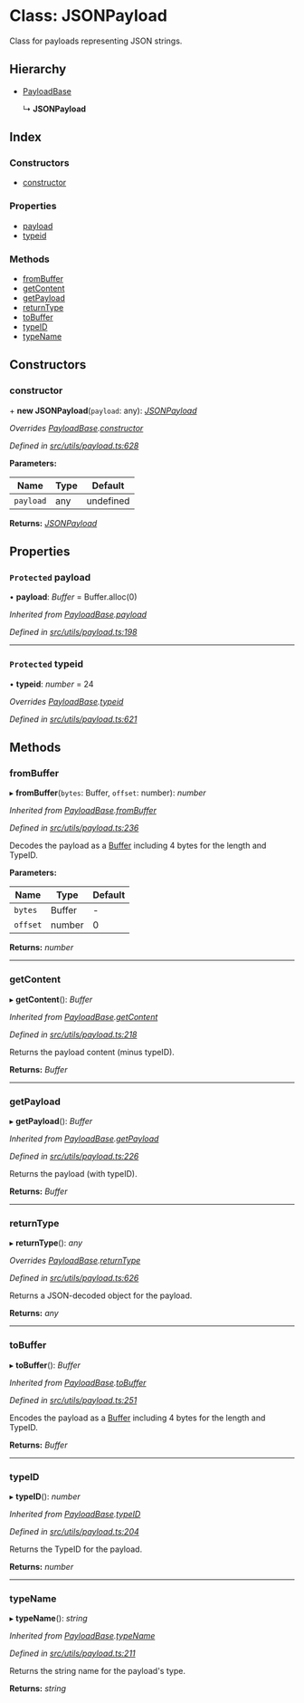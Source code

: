 # Class: JSONPayload

Class for payloads representing JSON strings.

## Hierarchy

- [PayloadBase](utils_payload.payloadbase)

  ↳ **JSONPayload**

## Index

### Constructors

- [constructor](utils_payload.jsonpayload#constructor)

### Properties

- [payload](utils_payload.jsonpayload#protected-payload)
- [typeid](utils_payload.jsonpayload#protected-typeid)

### Methods

- [fromBuffer](utils_payload.jsonpayload#frombuffer)
- [getContent](utils_payload.jsonpayload#getcontent)
- [getPayload](utils_payload.jsonpayload#getpayload)
- [returnType](utils_payload.jsonpayload#returntype)
- [toBuffer](utils_payload.jsonpayload#tobuffer)
- [typeID](utils_payload.jsonpayload#typeid)
- [typeName](utils_payload.jsonpayload#typename)

## Constructors

### constructor

\+ **new JSONPayload**(`payload`: any): _[JSONPayload](utils_payload.jsonpayload)_

_Overrides [PayloadBase](utils_payload.payloadbase).[constructor](utils_payload.payloadbase#constructor)_

_Defined in [src/utils/payload.ts:628](https://github.com/chain4travel/caminojs/blob/3883166/src/utils/payload.ts#L628)_

**Parameters:**

| Name      | Type | Default   |
| --------- | ---- | --------- |
| `payload` | any  | undefined |

**Returns:** _[JSONPayload](utils_payload.jsonpayload)_

## Properties

### `Protected` payload

• **payload**: _Buffer_ = Buffer.alloc(0)

_Inherited from [PayloadBase](utils_payload.payloadbase).[payload](utils_payload.payloadbase#protected-payload)_

_Defined in [src/utils/payload.ts:198](https://github.com/chain4travel/caminojs/blob/3883166/src/utils/payload.ts#L198)_

---

### `Protected` typeid

• **typeid**: _number_ = 24

_Overrides [PayloadBase](utils_payload.payloadbase).[typeid](utils_payload.payloadbase#protected-typeid)_

_Defined in [src/utils/payload.ts:621](https://github.com/chain4travel/caminojs/blob/3883166/src/utils/payload.ts#L621)_

## Methods

### fromBuffer

▸ **fromBuffer**(`bytes`: Buffer, `offset`: number): _number_

_Inherited from [PayloadBase](utils_payload.payloadbase).[fromBuffer](utils_payload.payloadbase#frombuffer)_

_Defined in [src/utils/payload.ts:236](https://github.com/chain4travel/caminojs/blob/3883166/src/utils/payload.ts#L236)_

Decodes the payload as a [Buffer](https://github.com/feross/buffer) including 4 bytes for the length and TypeID.

**Parameters:**

| Name     | Type   | Default |
| -------- | ------ | ------- |
| `bytes`  | Buffer | -       |
| `offset` | number | 0       |

**Returns:** _number_

---

### getContent

▸ **getContent**(): _Buffer_

_Inherited from [PayloadBase](utils_payload.payloadbase).[getContent](utils_payload.payloadbase#getcontent)_

_Defined in [src/utils/payload.ts:218](https://github.com/chain4travel/caminojs/blob/3883166/src/utils/payload.ts#L218)_

Returns the payload content (minus typeID).

**Returns:** _Buffer_

---

### getPayload

▸ **getPayload**(): _Buffer_

_Inherited from [PayloadBase](utils_payload.payloadbase).[getPayload](utils_payload.payloadbase#getpayload)_

_Defined in [src/utils/payload.ts:226](https://github.com/chain4travel/caminojs/blob/3883166/src/utils/payload.ts#L226)_

Returns the payload (with typeID).

**Returns:** _Buffer_

---

### returnType

▸ **returnType**(): _any_

_Overrides [PayloadBase](utils_payload.payloadbase).[returnType](utils_payload.payloadbase#abstract-returntype)_

_Defined in [src/utils/payload.ts:626](https://github.com/chain4travel/caminojs/blob/3883166/src/utils/payload.ts#L626)_

Returns a JSON-decoded object for the payload.

**Returns:** _any_

---

### toBuffer

▸ **toBuffer**(): _Buffer_

_Inherited from [PayloadBase](utils_payload.payloadbase).[toBuffer](utils_payload.payloadbase#tobuffer)_

_Defined in [src/utils/payload.ts:251](https://github.com/chain4travel/caminojs/blob/3883166/src/utils/payload.ts#L251)_

Encodes the payload as a [Buffer](https://github.com/feross/buffer) including 4 bytes for the length and TypeID.

**Returns:** _Buffer_

---

### typeID

▸ **typeID**(): _number_

_Inherited from [PayloadBase](utils_payload.payloadbase).[typeID](utils_payload.payloadbase#typeid)_

_Defined in [src/utils/payload.ts:204](https://github.com/chain4travel/caminojs/blob/3883166/src/utils/payload.ts#L204)_

Returns the TypeID for the payload.

**Returns:** _number_

---

### typeName

▸ **typeName**(): _string_

_Inherited from [PayloadBase](utils_payload.payloadbase).[typeName](utils_payload.payloadbase#typename)_

_Defined in [src/utils/payload.ts:211](https://github.com/chain4travel/caminojs/blob/3883166/src/utils/payload.ts#L211)_

Returns the string name for the payload's type.

**Returns:** _string_
